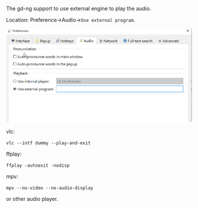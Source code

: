 The gd-ng support to use external engine to play the audio.

Location: Preference->Audio->`Use external program`.

![external audio program](img/external-audio.png)


vlc:
```
vlc --intf dummy --play-and-exit
```

ffplay:
```
ffplay -autoexit -nodisp
```


mpv:
```
mpv --no-video --no-audio-display
```

or other audio player.